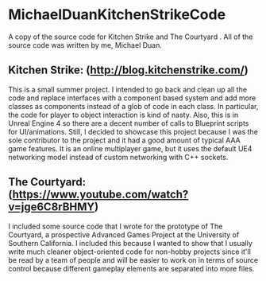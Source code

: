# MichaelDuanKitchenStrikeCode
A copy of the source code for Kitchen Strike  and The Courtyard . All of the source code was written by me, Michael Duan.


## Kitchen Strike: (http://blog.kitchenstrike.com/)

This is a small summer project. I intended to go back and clean up all the code and replace interfaces with a component based system and add more classes as components instead of a glob of code in each class. In particular, the code for player to object interaction is kind of nasty. Also, this is in Unreal Engine 4 so there are a decent number of calls to Blueprint scripts for UI/animations. Still, I decided to showcase this project because I was the sole contributor to the project and it had a good amount of typical AAA game features. It is an online multiplayer game, but it uses the default UE4 networking model instead of custom networking with C++ sockets.


## The Courtyard: (https://www.youtube.com/watch?v=jge6C8rBHMY)

I included some source code that I wrote for the prototype of The Courtyard, a prospective Advanced Games Project at the University of Southern California. I included this because I wanted to show that I usually write much cleaner object-oriented code for non-hobby projects since it'll be read by a team of people and will be easier to work on in terms of source control because different gameplay elements are separated into more files.
